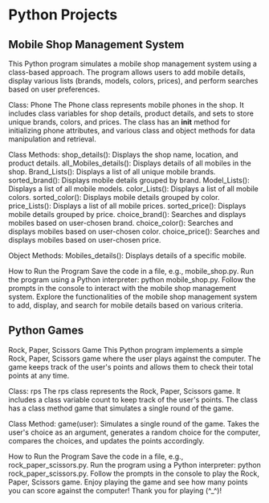 # Python Projects


## Mobile Shop Management System
This Python program simulates a mobile shop management system using a class-based approach. The program allows users to add mobile details, display various lists (brands, models, colors, prices), and perform searches based on user preferences.

Class: Phone
The Phone class represents mobile phones in the shop. It includes class variables for shop details, product details, and sets to store unique brands, colors, and prices. The class has an __init__ method for initializing phone attributes, and various class and object methods for data manipulation and retrieval.

Class Methods:
shop_details(): Displays the shop name, location, and product details.
all_Mobiles_details(): Displays details of all mobiles in the shop.
Brand_Lists(): Displays a list of all unique mobile brands.
sorted_brand(): Displays mobile details grouped by brand.
Model_Lists(): Displays a list of all mobile models.
color_Lists(): Displays a list of all mobile colors.
sorted_color(): Displays mobile details grouped by color.
price_Lists(): Displays a list of all mobile prices.
sorted_price(): Displays mobile details grouped by price.
choice_brand(): Searches and displays mobiles based on user-chosen brand.
choice_color(): Searches and displays mobiles based on user-chosen color.
choice_price(): Searches and displays mobiles based on user-chosen price.

Object Methods:
Mobiles_details(): Displays details of a specific mobile.

How to Run the Program
Save the code in a file, e.g., mobile_shop.py.
Run the program using a Python interpreter: python mobile_shop.py.
Follow the prompts in the console to interact with the mobile shop management system.
Explore the functionalities of the mobile shop management system to add, display, and search for mobile details based on various criteria.

## Python Games

Rock, Paper, Scissors Game This Python program implements a simple Rock, Paper, Scissors game where the user plays against the computer. The game keeps track of the user's points and allows them to check their total points at any time.

Class: rps The rps class represents the Rock, Paper, Scissors game. It includes a class variable count to keep track of the user's points. The class has a class method game that simulates a single round of the game.

Class Method: game(user): Simulates a single round of the game. Takes the user's choice as an argument, generates a random choice for the computer, compares the choices, and updates the points accordingly.

How to Run the Program Save the code in a file, e.g., rock_paper_scissors.py. Run the program using a Python interpreter: python rock_paper_scissors.py. Follow the prompts in the console to play the Rock, Paper, Scissors game. Enjoy playing the game and see how many points you can score against the computer! Thank you for playing (^_^)!


